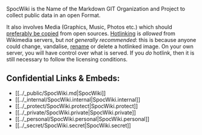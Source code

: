 SpocWiki is the Name of the Markdown GIT Organization and Project to collect public data in an open Format. 

It also involves Media (Graphics, Music, Photos etc.) which should [preferably be copied](https://commons.wikimedia.org/wiki/Commons:Reusing_content_outside_Wikimedia/technical) from open sources. 
[Hotlinking](https://en.wikipedia.org/wiki/Inline_linking "w:Inline linking") is _allowed_ from Wikimedia servers, but _not generally recommended_: this is because anyone could change, vandalise, [rename](https://phabricator.wikimedia.org/T37721 "phab:T37721") or delete a hotlinked image. On your own server, you will have control over what is served.
If you _do_ hotlink, then it is still necessary to follow the licensing conditions. 


## Confidential Links & Embeds: 
- [[../_public/SpocWiki.md|SpocWiki]] 
- [[../_internal/SpocWiki.internal|SpocWiki.internal]] 
- [[../_protect/SpocWiki.protect|SpocWiki.protect]] 
- [[../_private/SpocWiki.private|SpocWiki.private]] 
- [[../_personal/SpocWiki.personal|SpocWiki.personal]] 
- [[../_secret/SpocWiki.secret|SpocWiki.secret]]

